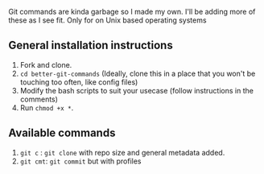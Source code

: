 Git commands are kinda garbage so I made my own. I'll be adding more of these as I see fit.
Only for on Unix based operating systems

## General installation instructions

1. Fork and clone.
2. `cd better-git-commands` (Ideally, clone this in a place that you won't be touching too often, like config files)
3. Modify the bash scripts to suit your usecase (follow instructions in the comments)
4. Run `chmod +x *`.

## Available commands

1. `git c` : `git clone` with repo size and general metadata added.
2. `git cmt`: `git commit` but with profiles